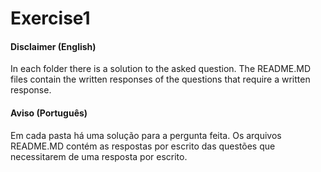 # Exercise1

#### Disclaimer (English)

In each folder there is a solution to the asked question. The README.MD files contain the written responses of the questions that require a written response.

#### Aviso (Português)

Em cada pasta há uma solução para a pergunta feita. Os arquivos README.MD contém as respostas por escrito das questões que necessitarem de uma resposta por escrito.
